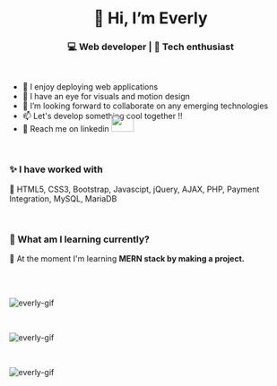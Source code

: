 <h1 align="center">👋 Hi, I’m Everly</h1>
<h3  align="center">💻 Web developer | 📖 Tech enthusiast </h3>
<br>
<ul>
  <li>👀 I enjoy deploying web applications</li>
  <li> 🌱 I have an eye for visuals and motion design</li>
  <li>💞️ I’m looking forward to collaborate on any emerging technologies </li>
  <li>📫 Let's develop something cool together !!</li><li>🎄 Reach me on linkedin <a  href="https://www.linkedin.com/in/everly-precia-suresh-196bba1b7/" target="black" alt=KXDLS> <img style="margin-top:-16px;" src= 'https://cdn.jsdelivr.net/npm/simple-icons@3.0.1/icons/linkedin.svg' height="30" width="40" /> </a></li>
</ul>
<br>
<h3>✨ I have worked with </h3>
<p>💎 HTML5, CSS3, Bootstrap, Javascipt, jQuery, AJAX, PHP, Payment Integration, MySQL, MariaDB</p>
<br>
<h3>🎨 What am I learning currently?</h3>
<p>🌼 At the moment I'm learning  <b> MERN stack by making a project.</b></p><br><br>
<p align="left"> <img src="https://github-profile-trophy.vercel.app/?username=everly-gif&theme=juicyfresh&no-bg=true" alt="everly-gif"> </p><br>
<p align="left"> <img src="https://github-readme-stats.vercel.app/api/top-langs?username=everly-gif&show_icons=true&locale=en&layout=compact" alt="everly-gif" > </p><br>
<p align="left"> <img src="https://github-readme-stats.vercel.app/api?username=everly-gif&show_icons=true&locale=en" alt="everly-gif" ></p><br>
<!--<p align="center"><img src="https://github-readme-streak-stats.herokuapp.com/?user=everly-gif&theme=light" alt="everly-gif" width="70%"></p><br><br>-->
<!---
everly-gif/everly-gif is a ✨ special ✨ repository because its `README.md` (this file) appears on your GitHub profile.
You can click the Preview link to take a look at your changes.
--->
